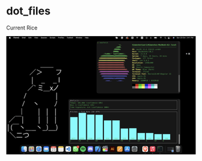 # dot_files

Current Rice

<img src="https://github.com/himxnshutiwari/dot_files/blob/main/Rice/screenshots/current_rice.png">
